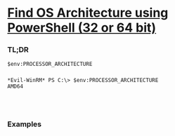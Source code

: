 # [Find OS Architecture using PowerShell (32 or 64 bit)](https://ridicurious.com/2018/10/17/4-ways-to-find-os-architecture-using-powershell-32-or-64-bit/)

### TL;DR
```
$env:PROCESSOR_ARCHITECTURE
```

### 
```
*Evil-WinRM* PS C:\> $env:PROCESSOR_ARCHITECTURE
AMD64
```

### 
```

```

### 
```

```

### Examples
```

```

### 
```

```

### 
```

```

### 
```

```

### 
```

```

### 
```

```